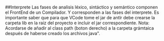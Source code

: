 ##Interprete
Las fases de analisis léxico, sintáctico y semántico componen el FrontEnd de un Compilador. Y corresponden a las fases del interprete.
Es importante saber que para que VCode tome el jar de antlr debe crearse la carpeta lib en la raiz del proyecto e incluir el jar correspondiente. 
Nota: Acordarse de añadir al class path (boton derecho)  a la carpeta grámtaica después de haberse creado los archivos java".
